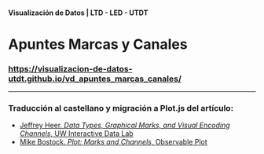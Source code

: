 #### Visualización de Datos | LTD - LED - UTDT

# Apuntes Marcas y Canales

### https://visualizacion-de-datos-utdt.github.io/vd_apuntes_marcas_canales/

---

### Traducción al castellano y migración a Plot.js del artículo:

- [Jeffrey Heer. _Data Types, Graphical Marks, and Visual Encoding Channels_, UW Interactive Data Lab](https://observablehq.com/@uwdata/data-types-graphical-marks-and-visual-encoding-channels?collection=@uwdata/visualization-curriculum)
- [Mike Bostock. _Plot: Marks and Channels_, Observable Plot](https://observablehq.com/@observablehq/plot-marks?collection=@observablehq/plot)
